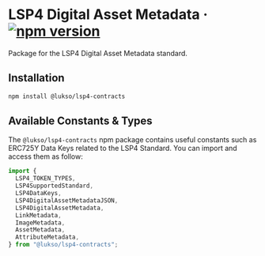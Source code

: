 # LSP4 Digital Asset Metadata &middot; [![npm version](https://img.shields.io/npm/v/@lukso/lsp4-contracts.svg?style=flat)](https://www.npmjs.com/package/@lukso/lsp4-contracts)

Package for the LSP4 Digital Asset Metadata standard.

## Installation

```bash
npm install @lukso/lsp4-contracts
```

## Available Constants & Types

The `@lukso/lsp4-contracts` npm package contains useful constants such as ERC725Y Data Keys related to the LSP4 Standard. You can import and access them as follow:

```js
import {
  LSP4_TOKEN_TYPES,
  LSP4SupportedStandard,
  LSP4DataKeys,
  LSP4DigitalAssetMetadataJSON,
  LSP4DigitalAssetMetadata,
  LinkMetadata,
  ImageMetadata,
  AssetMetadata,
  AttributeMetadata,
} from "@lukso/lsp4-contracts";
```
